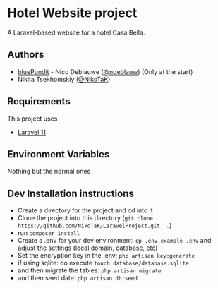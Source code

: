 # Hotel Website project
A Laravel-based website for a hotel Casa Bella.

## Authors
- [bluePundit](https://bluepundit.eu) - Nico Deblauwe ([@ndeblauw](https://www.github.com/ndeblauw)) (Only at the start)
- Nikita Tsekhomskiy ([@NikoTaK](https://www.github.com/NikoTaK))

## Requirements
This project uses
- [Laravel 11](https://laravel.com/docs/11.x/releases)

## Environment Variables
Nothing but the normal ones

## Dev Installation instructions
- Create a directory for the project and cd into it
- Clone the project into this directory (`git clone https://github.com/NikoTaK/LaravelProject.git  .`)
- run `composer install`
- Create a .env for your dev environment: `cp .env.example .env` and adjust the settings (local domain, database, etc)
- Set the encryption key in the .env: `php artisan key:generate`
- if using sqlite: do execute `touch database/database.sqlite`
- and then migrate the tables: `php artisan migrate`
- and then seed date: `php artisan db:seed`.
